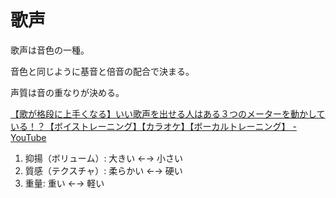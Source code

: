 # 歌声

歌声は音色の一種。

音色と同じように基音と倍音の配合で決まる。

声質は音の重なりが決める。

[【歌が格段に上手くなる】いい歌声を出せる人はある３つのメーターを動かしている！？【ボイストレーニング】【カラオケ】【ボーカルトレーニング】 - YouTube](https://youtu.be/qbEjuH0EXQk)

1. 抑揚（ボリューム）: 大きい ←→ 小さい
2. 質感（テクスチャ）: 柔らかい ←→ 硬い
3. 重量: 重い ←→ 軽い
